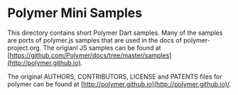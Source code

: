 # Polymer Mini Samples

This directory contains short Polymer Dart samples. Many of the samples are 
ports of polymer.js samples that are used in the docs of polymer-project.org.
The origianl JS samples can be found at 
[https://github.com/Polymer/docs/tree/master/samples](http://polymer.github.io).

The original AUTHORS, CONTRIBUTORS, LICENSE and PATENTS files for polymer can 
be found at [http://polymer.github.io](http://polymer.github.io)/.
